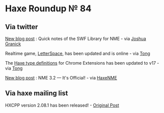 [_template]: roundup.html
# Haxe Roundup № 84

## Via twitter
[New blog post][link 1] : Quick notes of the SWF Library for NME - via [Joshua Granick][link 2]

Realtime game, [LetterSpace][link 3], has been updated and is online - via [Tong][link 4]

The [Haxe type definitions][link 5] for Chrome Extensions has been updated to v17 - via [Tong][link 6]

[New blog post][link 7] : NME 3.2 — It's Official! - via [HaxeNME][link 8]

## Via haxe mailing list
HXCPP version 2.08.1 has been released! - [Original Post][link 9]

[link 1]: http://www.joshuagranick.com/blog/2012/02/08/quick-notes-on-the-swf-library-for-nme/ "New blog post"
[link 2]: https://www.twitter.com/#!/singmajesty "Joshua Granick"
[link 3]: http://games.disktree.net/letterspace/ "LetterSpace"
[link 4]: https://www.twitter.com/#!/disktree "Tong"
[link 5]: https://github.com/tong/chrome.extension "Haxe type definitions"
[link 6]: https://www.twitter.com/#!/disktree "Tong"
[link 7]: http://www.haxenme.org/blog/?p=70 "New blog post"
[link 8]: https://www.twitter.com/#!/haxenme "HaxeNME"
[link 9]: http://groups.google.com/group/haxelang/browse_thread/thread/e12015fdbdbc8111/80914bfc3da4ce50 "Original Post"

